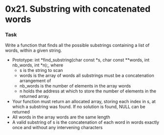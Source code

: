# 0x21. Substring with concatenated words

### Task

Write a function that finds all the possible substrings containing a list of words, within a given string.

* Prototype: int *find_substring(char const *s, char const **words, int nb_words, int *n);, where
    * s is the string to scan
    * words is the array of words all substrings must be a concatenation arrangement of
    * nb_words is the number of elements in the array words
    * n holds the address at which to store the number of elements in the returned array.
* Your function must return an allocated array, storing each index in s, at which a substring was found. If no solution is found, NULL can be returned
* All words in the array words are the same length
* A valid substring of s is the concatenation of each word in words exactly once and without any intervening characters

